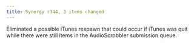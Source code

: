 ```yaml
---
title: Synergy r344, 3 items changed
---
```


Eliminated a possible iTunes respawn that could occur if iTunes was quit while there were still items in the AudioScrobbler submission queue.
